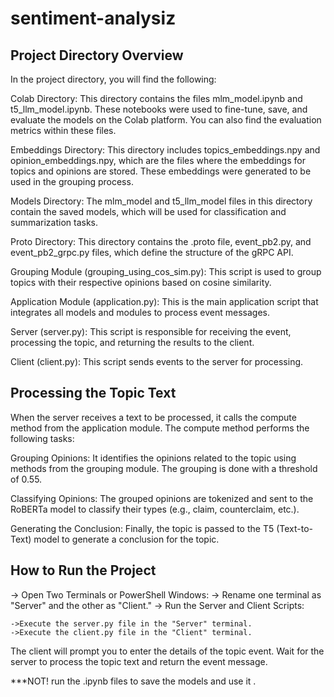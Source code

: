 # sentiment-analysiz

## Project Directory Overview
In the project directory, you will find the following:

Colab Directory: This directory contains the files mlm_model.ipynb and t5_llm_model.ipynb. These notebooks were used to fine-tune, save, and evaluate the models on the Colab platform. You can also find the evaluation metrics within these files.

Embeddings Directory: This directory includes topics_embeddings.npy and opinion_embeddings.npy, which are the files where the embeddings for topics and opinions are stored. These embeddings were generated to be used in the grouping process.

Models Directory: The mlm_model and t5_llm_model files in this directory contain the saved models, which will be used for classification and summarization tasks.

Proto Directory: This directory contains the .proto file, event_pb2.py, and event_pb2_grpc.py files, which define the structure of the gRPC API.

Grouping Module (grouping_using_cos_sim.py): This script is used to group topics with their respective opinions based on cosine similarity.

Application Module (application.py): This is the main application script that integrates all models and modules to process event messages.

Server (server.py): This script is responsible for receiving the event, processing the topic, and returning the results to the client.

Client (client.py): This script sends events to the server for processing.

## Processing the Topic Text
When the server receives a text to be processed, it calls the compute method from the application module. The compute method performs the following tasks:

Grouping Opinions: It identifies the opinions related to the topic using methods from the grouping module. The grouping is done with a threshold of 0.55.

Classifying Opinions: The grouped opinions are tokenized and sent to the RoBERTa model to classify their types (e.g., claim, counterclaim, etc.).

Generating the Conclusion: Finally, the topic is passed to the T5 (Text-to-Text) model to generate a conclusion for the topic.


## How to Run the Project
-> Open Two Terminals or PowerShell Windows:
    -> Rename one terminal as "Server" and the other as "Client."
-> Run the Server and Client Scripts:

    ->Execute the server.py file in the "Server" terminal.
    ->Execute the client.py file in the "Client" terminal.
    
The client will prompt you to enter the details 
of the topic event. Wait for the server to process the topic text and return the event message.

***NOT! 
 run the .ipynb files to save the models and use it . 
